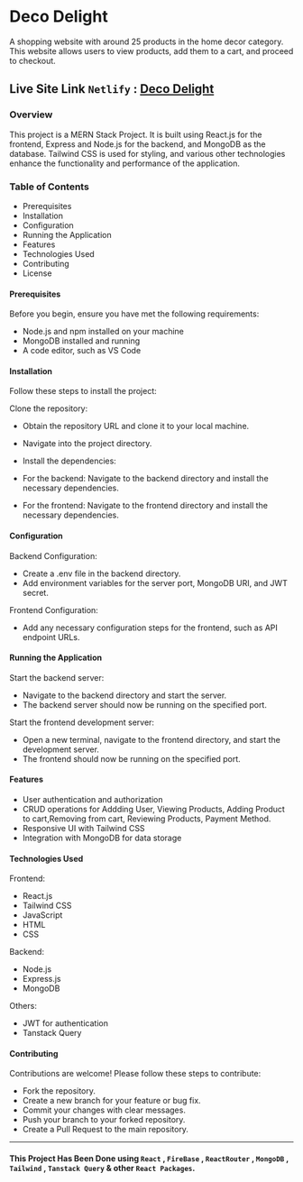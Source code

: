 # Deco Delight

A shopping website with around 25 products in the home decor category.
This website allows users to view products, add them to a cart, and proceed
to checkout.

## Live Site Link `Netlify` : [ Deco Delight ](https://decodelight.netlify.app/)


### Overview
This project is a MERN Stack Project. It is built using React.js for the frontend, Express and Node.js for the backend, and MongoDB as the database. Tailwind CSS is used for styling, and various other technologies enhance the functionality and performance of the application.

### Table of Contents
- Prerequisites
- Installation
- Configuration
- Running the Application
- Features
- Technologies Used
- Contributing
- License

#### Prerequisites
Before you begin, ensure you have met the following requirements:

- Node.js and npm installed on your machine
- MongoDB installed and running
- A code editor, such as VS Code

#### Installation
Follow these steps to install the project:

Clone the repository:

- Obtain the repository URL and clone it to your local machine.
- Navigate into the project directory.
- Install the dependencies:

- For the backend: Navigate to the backend directory and install the necessary dependencies.
- For the frontend: Navigate to the frontend directory and install the necessary dependencies.

#### Configuration

Backend Configuration:

- Create a .env file in the backend directory.
- Add environment variables for the server port, MongoDB URI, and JWT secret.

Frontend Configuration:

- Add any necessary configuration steps for the frontend, such as API endpoint URLs.

#### Running the Application
Start the backend server:

- Navigate to the backend directory and start the server.
- The backend server should now be running on the specified port.

Start the frontend development server:

- Open a new terminal, navigate to the frontend directory, and start the development server.
- The frontend should now be running on the specified port.

#### Features
- User authentication and authorization
- CRUD operations for Addding User, Viewing Products, Adding Product to cart,Removing from cart, Reviewing Products, Payment Method.
- Responsive UI with Tailwind CSS
- Integration with MongoDB for data storage

#### Technologies Used
Frontend:

- React.js
- Tailwind CSS
- JavaScript
- HTML
- CSS

Backend:

- Node.js
- Express.js
- MongoDB

Others:

- JWT for authentication
- Tanstack Query 

#### Contributing
Contributions are welcome! Please follow these steps to contribute:

- Fork the repository.
- Create a new branch for your feature or bug fix.
- Commit your changes with clear messages.
- Push your branch to your forked repository.
- Create a Pull Request to the main repository.


***

#### This Project Has Been Done using `React` , `FireBase` , `ReactRouter` , `MongoDB` , `Tailwind` , `Tanstack Query` & other `React Packages`.